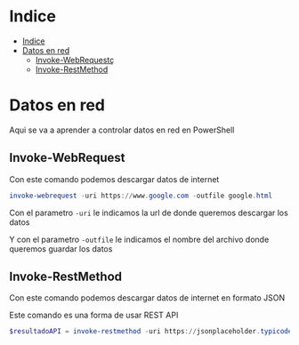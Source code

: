 # Indice

- [Indice](#indice)
- [Datos en red](#datos-en-red)
  - [Invoke-WebRequestç](#invoke-webrequestç)
  - [Invoke-RestMethod](#invoke-restmethod)

# Datos en red

Aqui se va a aprender a controlar datos en red en PowerShell

## Invoke-WebRequest

Con este comando podemos descargar datos de internet

```powershell
invoke-webrequest -uri https://www.google.com -outfile google.html
```

Con el parametro ``` -uri ``` le indicamos la url de donde queremos descargar los datos

Y con el parametro ``` -outfile ``` le indicamos el nombre del archivo donde queremos guardar los datos

## Invoke-RestMethod

Con este comando podemos descargar datos de internet en formato JSON

Este comando es una forma de usar REST API

```powershell
$resultadoAPI = invoke-restmethod -uri https://jsonplaceholder.typicode.com/posts -method GET
```
